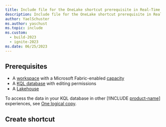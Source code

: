 ```yaml
---
title: Include file for the OneLake shortcut prerequisite in Real-Time Analytics
description: Include file for the OneLake shortcut prerequisite in Real-Time Analytics
author: YaelSchuster
ms.author: yaschust
ms.topic: include
ms.custom:
  - build-2023
  - ignite-2023
ms.date: 06/25/2023
---
```


## Prerequisites

* A [workspace](../../get-started/create-workspaces.md) with a Microsoft Fabric-enabled [capacity](../../enterprise/licenses.md#capacity)
* A [KQL database](../../real-time-analytics/create-database.md) with editing permissions
* A [Lakehouse](../../data-engineering/create-lakehouse.md) 

To access the data in your KQL database in other [!INCLUDE [product-name](../../includes/product-name.md)] experiences, see [One logical copy](../../real-time-analytics/one-logical-copy.md).

## Create shortcut

